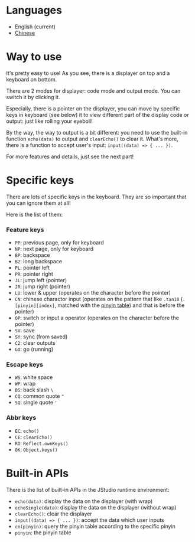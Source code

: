 # Languages
- English (current)
- [Chinese](https://github.com/jwhgzs/vepp-jstudio/blob/master/README.chinese.md)

# Way to use
It's pretty easy to use! As you see, there is a displayer on top and a keyboard on bottom.

There are 2 modes for displayer: code mode and output mode. You can switch it by clicking it.

Especially, there is a pointer on the displayer, you can move by specific keys in keyboard (see below) it to view different part of the display code or output: just like rolling your eyeboll!

By the way, the way to output is a bit different: you need to use the built-in function `echo(data)` to output and `clearEcho()` to clear it. What's more, there is a function to accept user's input: `input((data) => { ... })`.

For more features and details, just see the next part!

# Specific keys
There are lots of specific keys in the keyboard. They are so important that you can ignore them at all!

Here is the list of them:

### Feature keys
- `PP`: previous page, only for keyboard
- `NP`: next page, only for keyboard
- `BP`: backspace
- `B2`: long backspace
- `PL`: pointer left
- `PR`: pointer right
- `JL`: jump left (pointer)
- `JR`: jump right (pointer)
- `LU`: lower & upper (operates on the character before the pointer)
- `CN`: chinese charactor input (operates on the pattern that like `.tan10` (`.[pinyin][index]`, matched with the [pinyin table](https://github.com/jwhgzs/vepp-jstudio/tree/master/page/pinyin.js)) and that is before the pointer)
- `OP`: switch or input a operator (operates on the character before the pointer)
- `SV`: save
- `SY`: sync (from saved)
- `C2`: clear outputs
- `GO`: go (running)

### Escape keys
- `WS`: white space
- `WP`: wrap
- `BS`: back slash `\`
- `CQ`: common quote `"`
- `SQ`: single quote `'`

### Abbr keys
- `EC`: `echo()`
- `CE`: `clearEcho()`
- `RO`: `Reflect.ownKeys()`
- `OK`: `Object.keys()`

# Built-in APIs
There is the list of built-in APIs in the JStudio runtime environment:

- `echo(data)`: display the data on the displayer (with wrap)
- `echoSingle(data)`: display the data on the displayer (without wrap)
- `clearEcho()`: clear the displayer
- `input((data) => { ... })`: accept the data which user inputs
- `cn(pinyin)`: query the pinyin table according to the specific pinyin
- `pinyin`: the pinyin table